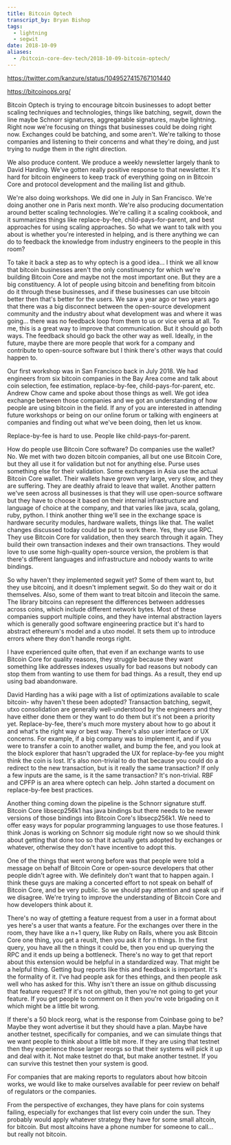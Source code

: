 ```yaml
---
title: Bitcoin Optech
transcript_by: Bryan Bishop
tags:
  - lightning
  - segwit
date: 2018-10-09
aliases:
  - /bitcoin-core-dev-tech/2018-10-09-bitcoin-optech/
---
```

<https://twitter.com/kanzure/status/1049527415767101440>

<https://bitcoinops.org/>

Bitcoin Optech is trying to encourage bitcoin businesses to adopt better scaling techniques and technologies, things like batching, segwit, down the line maybe Schnorr signatures, aggregatable signatures, maybe lightning. Right now we're focusing on things that businesses could be doing right now. Exchanges could be batching, and some aren't. We're talking to those companies and listening to their concerns and what they're doing, and just trying to nudge them in the right direction.

We also produce content. We produce a weekly newsletter largely thank to David Harding. We've gotten really positive response to that newsletter. It's hard for bitcoin engineers to keep track of everything going on in Bitcoin Core and protocol development and the mailing list and github.

We're also doing workshops. We did one in July in San Francisco. We're doing another one in Paris next month. We're also producing documentation around better scaling technologies. We're calling it a scaling cookbook, and it summarizes things like replace-by-fee, child-pays-for-parent, and best approaches for using scaling approaches. So what we want to talk with you about is whether you're interested in helping, and is there anything we can do to feedback the knowledge from industry engineers to the people in this room?

To take it back a step as to why optech is a good idea... I think we all know that bitcoin businesses aren't the only constinuency for which we're building Bitcoin Core and maybe not the most important one. But they are a big constituency. A lot of people using bitcoin and benefiting from bitcoin do it through these businesses, and if these businesses can use bitcoin better then that's better for the users. We saw a year ago or two years ago that there was a big disconnect between the open-source development community and the industry about what development was and where it was going... there was no feedback loop from them to us or vice versa at all. To me, this is a great way to improve that communication. But it should go both ways. The feedback should go back the other way as well. Ideally, in the future, maybe there are more people that work for a company and contribute to open-source software but I think there's other ways that could happen to.

Our first workshop was in San Francisco back in July 2018. We had engineers from six bitcoin companies in the Bay Area come and talk about coin selection, fee estimation, replace-by-fee, child-pays-for-parent, etc. Andrew Chow came and spoke about those things as well. We got idea exchange between those companies and we got an understanding of how people are using bitcoin in the field. If any of you are interested in attending future workshops or being on our online forum or talking with engineers at companies and finding out what we've been doing, then let us know.

Replace-by-fee is hard to use. People like child-pays-for-parent.

How do people use Bitcoin Core software? Do companies use the wallet? No. We met with two dozen bitcoin companies, all but one use Bitcoin Core, but they all use it for validation but not for anything else. Purse uses something else for their validation. Some exchanges in Asia use the actual Bitcoin Core wallet. Their wallets have grown very large, very slow, and they are suffering. They are deathly afraid to leave that wallet. Another pattern we've seen across all businesses is that they will use open-source software but they have to choose it based on their internal infrastructure and language of choice at the company, and that varies like java, scala, golang, ruby, python. I think another thing we'll see in the exchange space is hardware security modules, hardware wallets, things like that. The wallet changes discussed today could be put to work there. Yes, they use RPC. They use Bitcoin Core for validation, then they search through it again. They build their own transaction indexes and their own transactions. They would love to use some high-quality open-source version, the problem is that there's different languages and infrastructure and nobody wants to write bindings.

So why haven't they implemented segwit yet? Some of them want to, but they use bitcoinj, and it doesn't implement segwit. So do they wait or do it themselves. Also, some of them want to treat bitcoin and litecoin the same. The library bitcoins can represent the differences between addresses across coins, which include different network bytes. Most of these companies support multiple coins, and they have internal abstraction layers which is generally good software engineering practice but it's hard to abstract ethereum's model and a utxo model. It sets them up to introduce errors where they don't handle reorgs right.

I have experienced quite often, that even if an exchange wants to use Bitcoin Core for quality reasons, they struggle because they want something like addresses indexes usually for bad reasons but nobody can stop them from wanting to use them for bad things. As a result, they end up using bad abandonware.

David Harding has a wiki page with a list of optimizations available to scale bitcoin- why haven't these been adopted? Transaction batching, segwit, utxo consolidation are generally well-understood by the engineers and they have either done them or they want to do them but it's not been a priority yet. Replace-by-fee, there's much more mystery about how to go about it and what's the right way or best way. There's also user interface or UX concerns. For example, if a big company was to implement it, and if you were to transfer a coin to another wallet, and bump the fee, and you look at the block explorer that hasn't upgraded the UX for replace-by-fee you might think the coin is lost. It's also non-trivial to do that because you could do a redirect to the new transaction, but is it really the same transaction? If only a few inputs are the same, is it the same transaction? It's non-trivial. RBF and CPFP is an area where optech can help. John started a document on replace-by-fee best practices.

Another thing coming down the pipeline is the Schnorr signature stuff. Bitcoin Core libsecp256k1 has java bindings but there needs to be newer versions of those bindings into Bitcoin Core's libsecp256k1. We need to offer easy ways for popular programming languages to use those features. I think Jonas is working on Schnorr sig module right now so we should think about getting that done too so that it actually gets adopted by exchanges or whatever, otherwise they don't have incentive to adopt this.

One of the things that went wrong before was that people were told a message on behalf of Bitcoin Core or open-source developers that other people didn't agree with. We definitely don't want that to happen again. I think these guys are making a concerted effort to not speak on behalf of Bitcoin Core, and be very public. So we should pay attention and speak up if we disagree. We're trying to improve the understanding of Bitcoin Core and how developers think about it.

There's no way of gtetting a feature request from a user in a format about yes here's a user that wants a feature. For the exchanges over there in the room, they have like a n+1 query, like Ruby on Rails, where you ask Bitcoin Core one thing, you get a reuslt, then you ask it for n things. In the first query, you have all the n things it could be, then you end up querying the RPC and it ends up being a bottleneck. There's no way to get that report about this extension would be helpful in a standardized way. That might be a helpful thing. Getting bug reports like this and feedback is important. It's the formality of it. I've had people ask for thes ethings, and then people ask well who has asked for this. Why isn't there an issue on github discussing that feature request? If it's not on github, then you're not going to get your feature. If you get people to comment on it then you're vote brigading on it which might be a little bit wrong.

If there's a 50 block reorg, what is the response from Coinbase going to be? Maybe they wont advertise it but they should have a plan. Maybe have another testnet, specifically for companies, and we can simulate things that we want people to think about a little bit more. If they are using that testnet then they experience those larger reorgs so that their systems will pick it up and deal with it. Not make testnet do that, but make another testnet. If you can survive this testnet then your system is good.

For companies that are making reports to regulators about how bitcoin works, we would like to make ourselves available for peer review on behalf of regulators or the companies.

From the perspective of exchanges, they have plans for coin systems failing, especially for exchanges that list every coin under the sun. They probably would apply whatever strategy they have for some small altcoin, for bitcoin. But most altcoins have a phone number for someone to call... but really not bitcoin.
